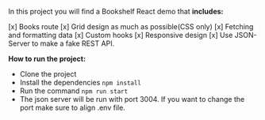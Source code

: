 In this project you will find a Bookshelf React demo that  **includes:**

[x] Books route
[x] Grid design as much as possible(CSS only)
[x] Fetching and formatting data
[x] Custom hooks
[x] Responsive design
[x] Use JSON-Server to make a fake REST API.

**How to run the project:**

* Clone the project
* Install the dependencies ```npm install```
* Run the command ```npm run start```
* The json server will be run with port 3004. If you want to change the port make sure to align .env file.
